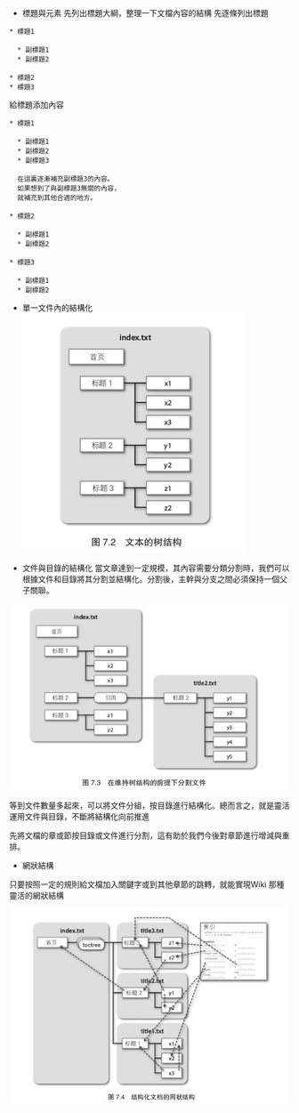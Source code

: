 * 標題與元素
先列出標題大綱，整理一下文檔內容的結構
先逐條列出標題

```
* 標題1

  * 副標題1
  * 副標題2
  
* 標題2
* 標題3
```

給標題添加內容

```
* 標題1
  
  * 副標題1
  * 副標題2
  * 副標題3
  
  在這裏逐漸補充副標題3的內容。
  如果想到了與副標題3無關的內容，
  就補充到其他合適的地方。

* 標題2

  * 副標題1
  * 副標題2
  
* 標題3

  * 副標題1
  * 副標題2
```

* 單一文件內的結構化
![文本的樹結構](/assets/文本的树结构.jpg)

* 文件與目錄的結構化
當文章達到一定規模，其內容需要分類分割時，我們可以根據文件和目錄將其分割並結構化。分割後，主幹與分支之間必須保持一個父子關聯。

![樹結構下的分割文件](/assets/树结构分割文件.jpg)

等到文件數量多起來，可以將文件分組，按目錄進行結構化。總而言之，就是靈活運用文件與目錄，不斷將結構化向前推進

先將文檔的章或節按目錄或文件進行分割，這有助於我們今後對章節進行增減與重排。

* 網狀結構

只要按照一定的規則給文檔加入關鍵字或到其他章節的跳轉，就能實現Wiki 那種靈活的網狀結構

![網狀結構](/assets/网状结构.jpg)

